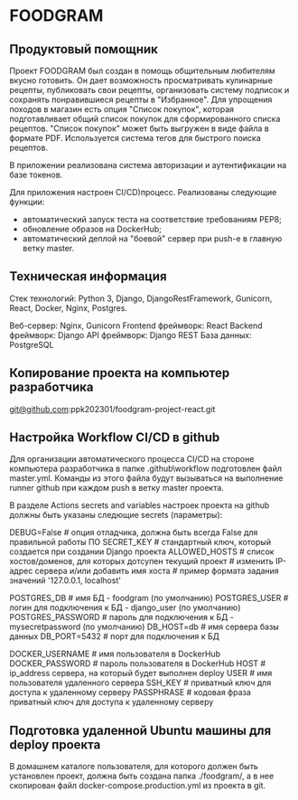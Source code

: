 # FOODGRAM


## Продуктовый помощник

Проект FOODGRAM был создан в помощь общительным любителям вкусно готовить. Он дает возможность просматривать кулинарные рецепты, публиковать свои рецепты, организовать систему подписок и сохранять понравившиеся рецепты в "Избранное". Для упрощения походов в магазин есть опция "Список покупок", которая подготавливает общий список покупок для сформированного списка рецептов. "Список покупок" может быть выгружен в виде файла в формате PDF. Используется система тегов для быстрого поиска рецептов.

В приложении реализована система авторизации и аутентификации на базе токенов.

Для приложения настроен CI/CD)процесс.
Реализованы следующие функции:
* автоматический запуск теста на соответствие требованиям PEP8;
* обновление образов на DockerHub;
* автоматический деплой на "боевой" сервер при push-е в главную ветку master.

## Техническая информация

Стек технологий: Python 3, Django, DjangoRestFramework, Gunicorn, React, Docker, Nginx, Postgres.

Веб-сервер: Nginx, Gunicorn
Frontend фреймворк: React
Backend фреймворк: Django
API фреймворк: Django REST
База данных: PostgreSQL

## Копирование проекта на компьютер разработчика
git@github.com:ppk202301/foodgram-project-react.git

## Настройка Workflow CI/CD в github

Для организации автоматического процесса CI/CD на стороне компьютера разработчика в папке .github\workflow подготовлен файл master.yml.
Команды из этого файла будут вызываться на выполнение runner github при каждом push в ветку master проекта.

В разделе Actions secrets and variables настроек проекта на github должны быть указаны следющие secrets (параметры):

DEBUG=False                # опция отладчика, должна быть всегда False для правильной работы ПО
SECRET_KEY                 # стандартный ключ, который создается при создании Django проекта
ALLOWED_HOSTS              # список хостов/доменов, для которых дотсупен текущий проект
                           # изменить IP-адрес сервера и/или добавить имя хоста
                           # пример формата задания значений '127.0.0.1, localhost'

POSTGRES_DB                # имя БД - foodgram (по умолчанию)
POSTGRES_USER              # логин для подключения к БД - django_user (по умолчанию)
POSTGRES_PASSWORD          # пароль для подключения к БД - mysecretpassword (по умолчанию)
DB_HOST=db                 # имя сервера базы данных
DB_PORT=5432               # порт для подключения к БД

DOCKER_USERNAME            # имя пользователя в DockerHub
DOCKER_PASSWORD            # пароль пользователя в DockerHub
HOST                       # ip_address сервера, на который будет выполнен deploy
USER                       # имя пользователя удаленного сервера
SSH_KEY                    # приватный ключ для доступа к удаленному серверу
PASSPHRASE                 # кодовая фраза приватный ключ для доступа к удаленному серверу

## Подготовка удаленной Ubuntu машины для deploy проекта

В домашнем каталоге пользователя, для которого должен быть установлен проект, должна быть создана папка ./foodgram/, а в нее скопирован файл docker-compose.production.yml из проекта в git.


